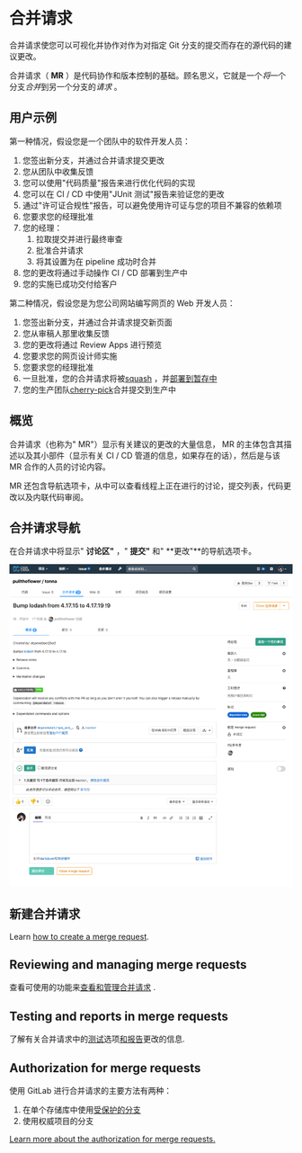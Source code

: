 # 合并请求[](#merge-request "Permalink")

合并请求使您可以可视化并协作对作为对指定 Git 分支的提交而存在的源代码的建议更改。

合并请求（ **MR** ）是代码协作和版本控制的基础。顾名思义，它就是一个*将*一个分支*合并*到另一个分支的*请求* 。

## 用户示例[](#use-cases "Permalink")

第一种情况，假设您是一个团队中的软件开发人员：

1.  您签出新分支，并通过合并请求提交更改
2.  您从团队中收集反馈
3.  您可以使用"代码质量"报告来进行优化代码的实现
4.  您可以在 CI / CD 中使用"JUnit 测试"报告来验证您的更改
5.  通过"许可证合规性"报告，可以避免使用许可证与您的项目不兼容的依赖项
6.  您要求您的经理批准
7.  您的经理：
    1.  拉取提交并进行最终审查
    2.  批准合并请求
    3.  将其设置为在 pipeline 成功时合并
8.  您的更改将通过手动操作 CI / CD 部署到生产中
9.  您的实施已成功交付给客户

第二种情况，假设您是为您公司网站编写网页的 Web 开发人员：

1.  您签出新分支，并通过合并请求提交新页面
2.  您从审稿人那里收集反馈
3.  您的更改将通过 Review Apps 进行预览
4.  您要求您的网页设计师实施
5.  您要求您的经理批准
6.  一旦批准，您的合并请求将被[squash](/docs/user/project/merge-request/squash.md) ，并[部署到暂存中](https://about.gitlab.com/blog/2016/08/26/ci-deployment-and-environments/)
7.  您的生产团队[cherry-pick](/docs/user/project/merge-request/cherry-pick.md)合并提交到生产中

## 概览[](#overview "Permalink")

合并请求（也称为" MR"）显示有关建议的更改的大量信息， MR 的主体包含其描述以及其小部件（显示有关 CI / CD 管道的信息，如果存在的话），然后是与该 MR 合作的人员的讨论内容。

MR 还包含导航选项卡，从中可以查看线程上正在进行的讨论，提交列表，代码更改以及内联代码审阅。

## 合并请求导航[](#merge-request-navigation-tabs-at-the-top "Permalink")

在合并请求中将显示" **讨论区"** ，" **提交"** 和" **更改"**的导航选项卡。

[![Merge request tab positions](/docs/img/merge_request_tab_position_v12_6.png)](/docs/img/merge_request_tab_position_v12_6.png)

## 新建合并请求[](#creating-merge-requests "Permalink")

Learn [how to create a merge request](creating_merge_requests.html).

## Reviewing and managing merge requests[](#reviewing-and-managing-merge-requests "Permalink")

查看可使用的功能来[查看和管理合并请求](reviewing_and_managing_merge_requests.html) .

## Testing and reports in merge requests[](#testing-and-reports-in-merge-requests "Permalink")

了解有关合并请求中的[测试](testing_and_reports_in_merge_requests.html)选项[和报告](testing_and_reports_in_merge_requests.html)更改的信息.

## Authorization for merge requests[](#authorization-for-merge-requests "Permalink")

使用 GitLab 进行合并请求的主要方法有两种：

1.  在单个存储库中使用[受保护的分支](../protected_branches.html)
2.  使用权威项目的分支

[Learn more about the authorization for merge requests.](authorization_for_merge_requests.html)